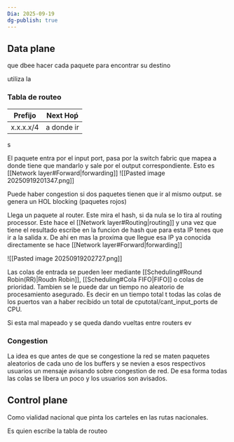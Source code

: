 ```yaml
---
Dia: 2025-09-19
dg-publish: true
---
```


## Data plane
que dbee hacer cada paquete para encontrar su destino

utiliza la
### Tabla de routeo 

| Prefijo   | Next Hoṕ   |
| --------- | ---------- |
| x.x.x.x/4 | a donde ir |
s

El paquete entra por el input port, pasa por la switch fabric que mapea a donde tiene que mandarlo y sale por el output correspondiente. Esto es [[Network layer#Forward|forwarding]]
![[Pasted image 20250919201347.png]]

Puede haber congestion si dos paquetes tienen que ir al mismo output. se genera un HOL blocking (paquetes rojos)


Llega un paquete al router. Este mira el hash, si da nula se lo tira al routing processor. Este hace el [[Network layer#Routing|routing]] y una vez que tiene el resultado escribe en la funcion de hash que para esta IP tenes que ir a la salida x. De ahi en mas la proxima que llegue esa IP ya conocida directamente se hace [[Network layer#Forward|forwarding]]

![[Pasted image 20250919202727.png]]


Las colas de entrada se pueden leer mediante [[Scheduling#Round Robin(RR)|Roudn Robin]], [[Scheduling#Cola FIFO|FIFO]] o colas de prioridad. Tambien se le puede dar un tiempo no aleatorio de procesamiento asegurado. Es decir en un tiempo total t todas las colas de los puertos van a haber recibido un total de cputotal/cant_input_ports de CPU.

Si esta mal mapeado y se queda dando vueltas entre routers ev

### Congestion
La idea es que antes de que se congestione la red se maten paquetes aleatorios de cada uno de los buffers y se nevien a esos respectivos usuarios un mensaje avisando sobre congestion de red. De esa forma todas las colas se libera un poco y los usuarios son avisados.

## Control plane 
Como vialidad nacional que pinta los carteles en las rutas nacionales. 

Es quien escribe la tabla de routeo